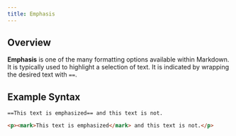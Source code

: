 ```yaml
---
title: Emphasis
---
```


## Overview

**Emphasis** is one of the many formatting options available within Markdown. It is typically used to highlight a selection of text. It is indicated by wrapping the desired text with `==`.

## Example Syntax

```text
==This text is emphasized== and this text is not.
```

```html
<p><mark>This text is emphasized</mark> and this text is not.</p>
```
